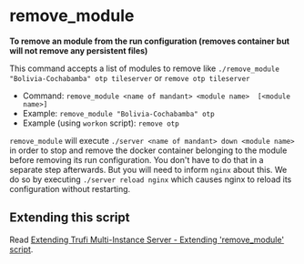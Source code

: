  # remove_module

**To remove an module from the run configuration (removes container but will not remove any persistent files)** 

This command accepts a list of modules to remove like `./remove_module "Bolivia-Cochabamba" otp tileserver` or `remove otp tileserver`

- Command: `remove_module <name of mandant> <module name>  [<module name>]`
- Example: `remove_module "Bolivia-Cochabamba" otp`
- Example (using `workon` script): `remove otp`

`remove_module` will execute `./server <name of mandant> down <module name>` in order to stop and remove the docker container belonging to the module before removing its run configuration. You don't have to do that in a separate step afterwards. But you will need to inform `nginx` about this. We do so by executing `./server reload nginx` which causes nginx to reload its configuration without restarting.

## Extending this script

Read [Extending Trufi Multi-Instance Server - Extending 'remove_module' script](../extend.md).
